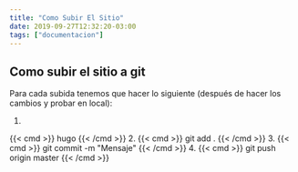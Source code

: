 ```yaml
---
title: "Como Subir El Sitio"
date: 2019-09-27T12:32:20-03:00
tags: ["documentacion"]
---
```


## Como subir el sitio a git

Para cada subida tenemos que hacer lo siguiente (después de hacer los cambios y probar en local):

1. 
{{< cmd >}}
hugo
{{< /cmd >}}
2. 
{{< cmd >}}
git add .
{{< /cmd >}}
3. 
{{< cmd >}}
git commit -m "Mensaje"
{{< /cmd >}}
4. 
{{< cmd >}}
git push origin master
{{< /cmd >}}